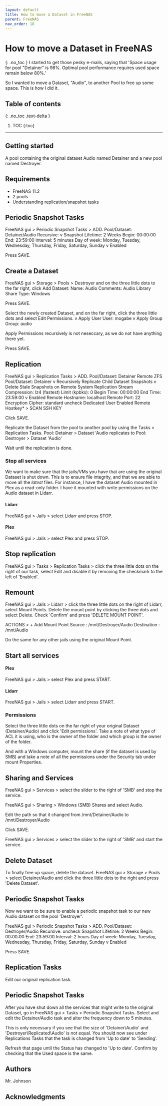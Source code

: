 ```yaml
---
layout: default
title: How to move a Dataset in FreeNAS
parent: FreeNAS
nav_order: 18
---
```


# How to move a Dataset in FreeNAS
{: .no_toc }
I started to get those pesky e-mails, saying that 'Space usage for pool "Detainer" is 98%. Optimal pool performance requires used space remain below 80%.'

So I wanted to move a Dataset, "Audio", to another Pool to free up some space. This is how I did it. 

## Table of contents
{: .no_toc .text-delta }
1. TOC
{:toc}
---
## Getting started
A pool containing the original dataset Audio named Detainer and a new pool named Destroyer.

## Requirements
* FreeNAS 11.2
* 2 pools 
* Understanding replication/snapshot tasks


## Periodic Snapshot Tasks
FreeNAS gui > Periodic Snapshot Tasks > ADD.
Pool/Dataset: Detainer/Audio
Recursive: v
Snapshot Lifetime: 2 Weeks
Begin: 00:00:00
End: 23:59:00
Interval: 5 minutes
Day of week: Monday, Tuesday, Wednesday, Thursday, Friday, Saturday, Sunday
v Enabled

Press SAVE.

## Create a Dataset
FreeNAS gui > Storage > Pools > Destroyer and on the three little dots to the far right, click Add Dataset:
Name: Audio
Comments: Audio Library
Share Type: Windows

Press SAVE.

Select the newly created Dataset, and on the far right, click the three little dots and select Edit Permissions.
v Apply User
User: mogabe
v Apply Group
Group: audio

Apply Permissions recursively is not neseccary, as we do not have anything there yet. 

Press SAVE.

## Replication
FreeNAS gui > Replication Tasks > ADD.
Pool/Dataset: Detainer
Remote ZFS Pool/Dataset: Detainer
v Recursively Replicate Child Dataset Snapshots
v Delete Stale Snapshots on Remote System
Replication Stream Compression: lz4 (fastest)
Limit (kpbks): 0
Begin Time: 00:00:00
End Time: 23:59:00
v Enabled
Remote Hostname: localhost
Remote Port: 22
Encryption Cipher: standard
uncheck Dedicated User Enabled
Remote Hostkey* > SCAN SSH KEY

Click SAVE. 


Replicate the Dataset from the pool to another pool by using the Tasks > Replication Tasks. 
Pool: Detainer > Dataset 'Audio 
replicates to
Pool: Destroyer > Dataset 'Audio'

Wait until the replication is done. 

### Stop all services
We want to make sure that the jails/VMs you have that are using the original Dataset is shut down. This is to ensure file integrity, and that we are able to move all the _latest_ files.
For instance, I have the dataset Audio mounted in Plex as a read-only folder. 
I have it mounted with write permissions on the Audio dataset in Lidarr. 

#### Lidarr
FreeNAS gui > Jails > select Lidarr and press STOP.

#### Plex
FreeNAS gui > Jails > select Plex and press STOP. 

## Stop replication
FreeNAS gui > Tasks > Replication Tasks > click the three little dots on the right of our task, select Edit and disable it by removing the checkmark to the left of 'Enabled'.

## Remount
FreeNAS gui > Jails > Lidarr > click the three little dots on the right of Lidarr, select Mount Points. Delete the mount point by clicking the three dots and select Delete. Check 'Confirm' and press 'DELETE MOUNT POINT'.

ACTIONS > + Add Mount Point 
Source : /mnt/Destroyer/Audio
Destination : /mnt/Audio

Do the same for any other jails using the original Mount Point.

## Start all services
#### Plex
FreeNAS gui > Jails > select Plex and press START.
#### Lidarr
FreeNAS gui > Jails > select Lidarr and press START.

### Permissions
Select the three little dots on the far right of your original Dataset (Detainer/Audio) and click 'Edit permissions'. Take a note of what type of ACL it is using, who is the owner of the folder and which group is the owner of the folder.

And with a Windows computer, mount the share (if the dataset is used by SMB) and take a note of all the permissions under the Security tab under mount Properties.

## Sharing and Services
FreeNAS gui > Services > select the slider to the right of 'SMB' and stop the service. 

FreeNAS gui > Sharing > Windows (SMB) Shares and select Audio.

Edit the path so that it changed from 
/mnt/Detainer/Audio
to
/mnt/Destroyer/Audio

Click SAVE.

FreeNAS gui > Services > select the slider to the right of 'SMB' and start the service. 

## Delete Dataset
To finally free up space, delete the dataset. 
FreeNAS gui > Storage > Pools > select Detainer/Audio and click the three little dots to the right and press 'Delete Dataset'.

## Periodic Snapshot Tasks
Now we want to be sure to enable a periodic snapshot task to our new Audio dataset on the pool 'Destroyer'.

FreeNAS gui > Periodic Snapshot Tasks > ADD.
Pool/Dataset: Destroyer/Audio
Recursive: uncheck
Snapshot Lifetime: 2 Weeks
Begin: 00:00:00
End: 23:59:00
Interval: 2 hours
Day of week: Monday, Tuesday, Wednesday, Thursday, Friday, Saturday, Sunday
v Enabled

Press SAVE.

## Replication Tasks
Edit our original replication task.



## Periodic Snapshot Tasks
After you have shut down all the services that might write to the original Dataset, go in FreeNAS gui > Tasks > Periodic Snapshot Tasks. 
Select and edit the Detainer/Audio task and alter the frequency down to 5 minutes. 

This is only necessary if you see that the size of 'Detainer\Audio' and 'Destroyer\Replicated\Audio' is not equal. 
You should now see under Replications Tasks that the task is changed from 'Up to date' to 'Sending'. 

Refresh that page until the Status has changed to 'Up to date'. 
Confirm by checking that the Used space is the same. 

## Authors
Mr. Johnson

## Acknowledgments



